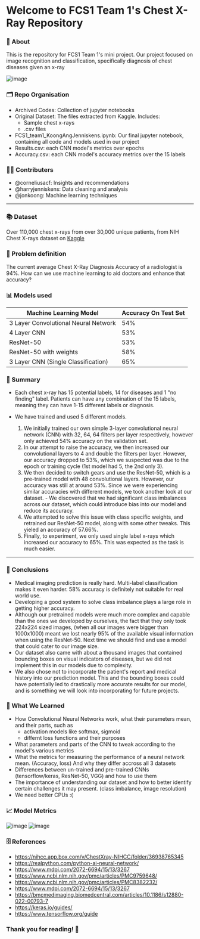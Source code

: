 # Welcome to FCS1 Team 1's Chest X-Ray Repository

### 📃 About

This is the repository for FCS1 Team 1's mini project. Our project focused on image recognition and classification, specifically diagnosis of chest diseases given an x-ray

![image](https://github.com/harryjenniskens/sc1015MiniProject/assets/167991732/6ef9965a-8931-4ef8-86a9-cef6ab407fa5)

### 🗂 Repo Organisation
- Archived Codes: Collection of jupyter notebooks
- Original Dataset: The files extracted from Kaggle. Includes:
  - Sample chest x-rays
  - .csv files
- FCS1_team1_KoongAngJenniskens.ipynb: Our final jupyter notebook, containing all code and models used in our project
- Results.csv: each CNN model's metrics over epochs
- Accuracy.csv: each CNN model's accuracy metrics over the 15 labels


### 👨‍💻 Contributers
- @corneliusacf: Insights and recommendations
- @harryjenniskens: Data cleaning and analysis
- @jonkoong: Machine learning techniques

---

### 📚 Dataset
Over 110,000 chest x-rays from over 30,000 unique patients, from NIH Chest X-rays dataset on [Kaggle](https://www.kaggle.com/datasets/nih-chest-xrays/data) 


### 🧐 Problem definition
The current average Chest X-Ray Diagnosis Accuracy of a radiologist is 94%. How can we use machine learning to aid doctors and enhance that accuracy?

### 📊 Models used
| Machine Learning Model                  | Accuracy On Test Set |
|-----------------------------------------|----------|
| 3 Layer Convolutional Neural Network    | 54%      |
| 4 Layer CNN                             | 53%      |
| ResNet-50                               | 53%      |
| ResNet-50 with weights                  | 58%      |
| 3 Layer CNN (Single Classification)     | 65%      |

### 📝 Summary
- Each chest x-ray has 15 potential labels, 14 for diseases and 1 "no finding" label. Patients can have any combination of the 15 labels, meaning they can have 1-15 different labels or diagnosis. 

- We have trained and used 5 different models.
    1. We initially trained our own simple 3-layer convolutional neural network (CNN) with 32, 64, 64 filters per layer respectively, however only achieved 54% accuracy on the validation set.
    2. In our attempt to raise the accuracy, we then increased our convolutional layers to 4 and double the filters per layer. However, our accuracy dropped to 53%, which we suspected was due to the epoch or training cycle (1st model had 5, the 2nd only 3).
    3. We then decided to switch gears and use the ResNet-50, which is a pre-trained model with 48 convolutional layers. However, our accuracy was still at around 53%. Since we were experiencing similar accuracies with different models, we took another look at our dataset.
      - We discovered that we had significant class imbalances across our dataset, which could introduce bias into our model and reduce its accuracy.
    4. We attempted to solve this issue with class specific weights, and retrained our ResNet-50 model, along with some other tweaks. This yieled an accuracy of 57.66%.
    5. Finally, to experiment, we only used single label x-rays which increased our accuracy to 65%. This was expected as the task is much easier.
 
--- 
### 💎 Conclusions
- Medical imaging prediction is really hard. Multi-label classification makes it even harder. 58% accuracy is definitely not suitable for real world use.
- Developing a good system to solve class imbalance plays a large role in getting higher accuracy.
- Although our pretrained models were much more complex and capable than the ones we developed by ourselves, the fact that they only took 224x224 sized images, (when all our images were bigger than 1000x1000) meant we lost nearly 95% of the available visual information when using the ResNet-50. Next time we should find and use a model that could cater to our image size.
- Our dataset also came with about a thousand images that contained bounding boxes on visual indicators of diseases, but we did not implement this in our models due to complexity.
- We also chose not to incorporate the patient's report and medical history into our prediction model. This and the bounding boxes could have potentially led to drastically more accurate results for our model, and is something we will look into incorporating for future projects.

### 🌟 What We Learned
- How Convolutional Neural Networks work, what their parameters mean, and their parts, such as
  - activation models like softmax, sigmoid
  - differnt loss functions and their purposes
- What parameters and parts of the CNN to tweak according to the model's various metrics
- What the metrics for measuring the performance of a neural network mean. (Accuracy, loss) And why they differ accross all 3 datasets
- Differences between un-trained and pre-trained CNNs (tensorflow/keras, ResNet-50, VGG) and how to use them
- The importance of understanding our dataset and how to better identify certain challenges it may present. (class imbalance, image resolution)
- We need better CPUs :(



### 📈 Model Metrics
  ![image](https://github.com/harryjenniskens/sc1015MiniProject/assets/167991732/17988147-e5ff-49f7-b172-017063946aba) ![image](https://github.com/harryjenniskens/sc1015MiniProject/assets/167991732/36c5f647-9a7d-44e4-aaf9-19c60f97b68a)



### 🗄️ References
- https://nihcc.app.box.com/v/ChestXray-NIHCC/folder/36938765345
- https://realpython.com/python-ai-neural-network/
- https://www.mdpi.com/2072-6694/15/13/3267
- https://www.ncbi.nlm.nih.gov/pmc/articles/PMC9759648/
- https://www.ncbi.nlm.nih.gov/pmc/articles/PMC8382232/
- https://www.mdpi.com/2072-6694/15/13/3267
- https://bmcmedimaging.biomedcentral.com/articles/10.1186/s12880-022-00793-7
- https://keras.io/guides/
- https://www.tensorflow.org/guide

### Thank you for reading! 🙏
